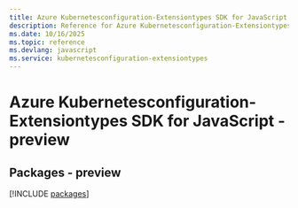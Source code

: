 ```yaml
---
title: Azure Kubernetesconfiguration-Extensiontypes SDK for JavaScript
description: Reference for Azure Kubernetesconfiguration-Extensiontypes SDK for JavaScript
ms.date: 10/16/2025
ms.topic: reference
ms.devlang: javascript
ms.service: kubernetesconfiguration-extensiontypes
---
```

# Azure Kubernetesconfiguration-Extensiontypes SDK for JavaScript - preview
## Packages - preview
[!INCLUDE [packages](kubernetesconfiguration-extensiontypes-index.md)]